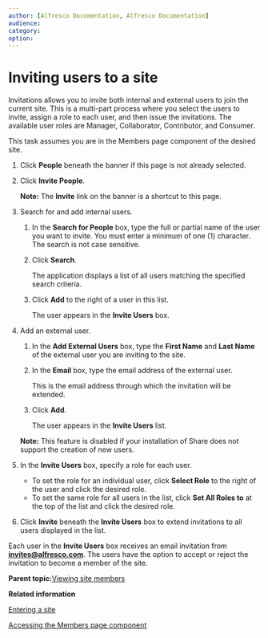 ```yaml
---
author: [Alfresco Documentation, Alfresco Documentation]
audience: 
category: 
option: 
---
```


# Inviting users to a site

Invitations allows you to invite both internal and external users to join the current site. This is a multi-part process where you select the users to invite, assign a role to each user, and then issue the invitations. The available user roles are Manager, Collaborator, Contributor, and Consumer.

This task assumes you are in the Members page component of the desired site.

1.  Click **People** beneath the banner if this page is not already selected.

2.  Click **Invite People**.

    **Note:** The **Invite** link on the banner is a shortcut to this page.

3.  Search for and add internal users.

    1.  In the **Search for People** box, type the full or partial name of the user you want to invite. You must enter a minimum of one \(1\) character. The search is not case sensitive.

    2.  Click **Search**.

        The application displays a list of all users matching the specified search criteria.

    3.  Click **Add** to the right of a user in this list.

        The user appears in the **Invite Users** box.

4.  Add an external user.

    1.  In the **Add External Users** box, type the **First Name** and **Last Name** of the external user you are inviting to the site.

    2.  In the **Email** box, type the email address of the external user.

        This is the email address through which the invitation will be extended.

    3.  Click **Add**.

        The user appears in the **Invite Users** list.

    **Note:** This feature is disabled if your installation of Share does not support the creation of new users.

5.  In the **Invite Users** box, specify a role for each user.

    -   To set the role for an individual user, click **Select Role** to the right of the user and click the desired role.
    -   To set the same role for all users in the list, click **Set All Roles to** at the top of the list and click the desired role.
6.  Click **Invite** beneath the **Invite Users** box to extend invitations to all users displayed in the list.


Each user in the **Invite Users** box receives an email invitation from **invites@alfresco.com**. The users have the option to accept or reject the invitation to become a member of the site.

**Parent topic:**[Viewing site members](../tasks/members-view.md)

**Related information**  


[Entering a site](dashboard-site-enter.md)

[Accessing the Members page component](members-page-access.md)

